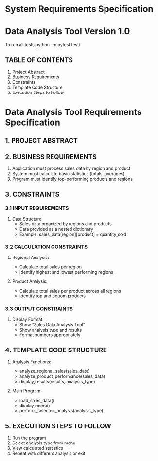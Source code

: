 # System Requirements Specification
# Data Analysis Tool Version 1.0
To run all tests 
python -m pytest test/

## TABLE OF CONTENTS
1. Project Abstract
2. Business Requirements
3. Constraints
4. Template Code Structure
5. Execution Steps to Follow

# Data Analysis Tool Requirements Specification

## 1. PROJECT ABSTRACT

## 2. BUSINESS REQUIREMENTS
1. Application must process sales data by region and product
2. System must calculate basic statistics (totals, averages)
3. Program must identify top-performing products and regions

## 3. CONSTRAINTS

### 3.1 INPUT REQUIREMENTS
1. Data Structure:
   - Sales data organized by regions and products
   - Data provided as a nested dictionary
   - Example: sales_data[region][product] = quantity_sold

### 3.2 CALCULATION CONSTRAINTS

1. Regional Analysis:
   - Calculate total sales per region
   - Identify highest and lowest performing regions

2. Product Analysis:
   - Calculate total sales per product across all regions
   - Identify top and bottom products

### 3.3 OUTPUT CONSTRAINTS

1. Display Format:
   - Show "Sales Data Analysis Tool"
   - Show analysis type and results
   - Format numbers appropriately

## 4. TEMPLATE CODE STRUCTURE
1. Analysis Functions:
   - analyze_regional_sales(sales_data)
   - analyze_product_performance(sales_data)
   - display_results(results, analysis_type)

2. Main Program:
   - load_sales_data()
   - display_menu()
   - perform_selected_analysis(analysis_type)

## 5. EXECUTION STEPS TO FOLLOW
1. Run the program
2. Select analysis type from menu
3. View calculated statistics
4. Repeat with different analysis or exit